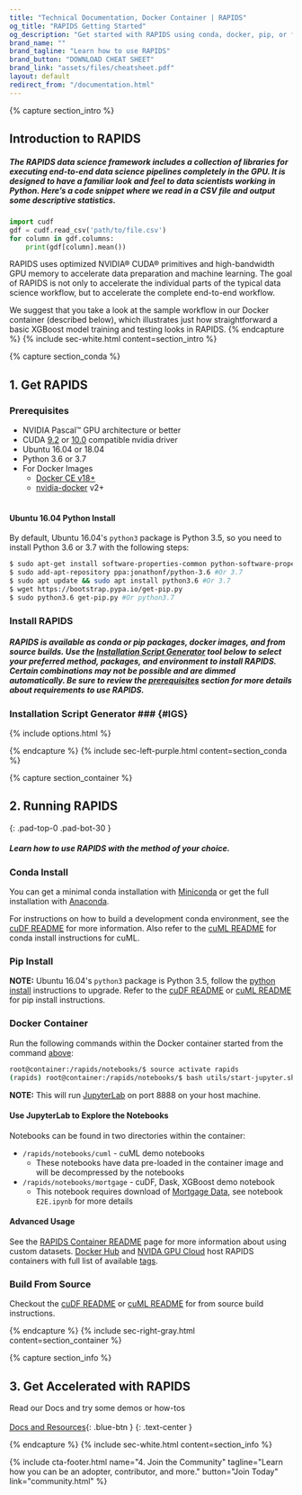 ```yaml
---
title: "Technical Documentation, Docker Container | RAPIDS"
og_title: "RAPIDS Getting Started"
og_description: "Get started with RAPIDS using conda, docker, pip, or from source builds."
brand_name: ""
brand_tagline: "Learn how to use RAPIDS"
brand_button: "DOWNLOAD CHEAT SHEET"
brand_link: "assets/files/cheatsheet.pdf"
layout: default
redirect_from: "/documentation.html"
---
```

{% capture section_intro %}
## Introduction to RAPIDS

##### The RAPIDS data science framework includes a collection of libraries for executing end-to-end data science pipelines completely in the GPU. It is designed to have a familiar look and feel to data scientists working in Python. Here’s a code snippet where we read in a CSV file and output some descriptive statistics.

```python
import cudf
gdf = cudf.read_csv('path/to/file.csv')
for column in gdf.columns:
    print(gdf[column].mean())
```

RAPIDS uses optimized NVIDIA® CUDA® primitives and high-bandwidth GPU memory to accelerate data preparation and machine learning. The goal of RAPIDS is not only to accelerate the individual parts of the typical data science workflow, but to accelerate the complete end-to-end workflow.

We suggest that you take a look at the sample workflow in our Docker container (described below), which illustrates just how straightforward a basic XGBoost model training and testing looks in RAPIDS.
{% endcapture %}
{% include sec-white.html content=section_intro %}

{% capture section_conda %}
## 1. Get RAPIDS
### Prerequisites

* NVIDIA Pascal™ GPU architecture or better
* CUDA [9.2](https://developer.nvidia.com/cuda-92-download-archive) or [10.0](https://developer.nvidia.com/cuda-downloads) compatible nvidia driver
* Ubuntu 16.04 or 18.04
* Python 3.6 or 3.7
* For Docker Images
  * [Docker CE v18+](https://docs.docker.com/install/linux/docker-ce/ubuntu/)
  * [nvidia-docker](https://github.com/nvidia/nvidia-docker/wiki/Installation-(version-2.0)) v2+

#### <br/>Ubuntu 16.04 Python Install
By default, Ubuntu 16.04's `python3` package is Python 3.5, so you need to install Python 3.6 or 3.7 with the following steps:

```bash
$ sudo apt-get install software-properties-common python-software-properties
$ sudo add-apt-repository ppa:jonathonf/python-3.6 #Or 3.7
$ sudo apt update && sudo apt install python3.6 #Or 3.7
$ wget https://bootstrap.pypa.io/get-pip.py
$ sudo python3.6 get-pip.py #Or python3.7
```
### Install RAPIDS
##### RAPIDS is available as conda or pip packages, docker images, and from source builds. Use the [Installation Script Generator](#IGS) tool below to select your preferred method, packages, and environment to install RAPIDS. Certain combinations may not be possible and are dimmed automatically. Be sure to review the [prerequisites](#prerequisites) section for more details about requirements to use RAPIDS.

### Installation Script Generator ### {#IGS}
{% include options.html %}

{% endcapture %}
{% include sec-left-purple.html content=section_conda %}

{% capture section_container %}
## 2. Running RAPIDS
{: .pad-top-0 .pad-bot-30 }

##### Learn how to use RAPIDS with the method of your choice.

### Conda Install

You can get a minimal conda installation with [Miniconda](https://conda.io/miniconda.html) or get the full installation with [Anaconda](https://www.anaconda.com/download).

For instructions on how to build a development conda environment, see the [cuDF README](https://github.com/rapidsai/cudf/blob/master/README.md#conda) for more information. Also refer to the [cuML README](https://github.com/rapidsai/cuml/blob/master/README.md#conda) for conda install instructions for cuML.

### Pip Install

**NOTE:** Ubuntu 16.04's `python3` package is Python 3.5, follow the [python install](#ubuntu-1604-python-install) instructions to upgrade. 
Refer to the [cuDF README](https://github.com/rapidsai/cudf/tree/master#pip) or [cuML README](https://github.com/rapidsai/cuml/tree/master#pip) for pip install instructions.

### Docker Container

Run the following commands within the Docker container started from the command [above](#get-rapids):

```bash
root@container:/rapids/notebooks/$ source activate rapids
(rapids) root@container:/rapids/notebooks/$ bash utils/start-jupyter.sh
```
**NOTE:** This will run [JupyterLab](https://jupyterlab.readthedocs.io/en/stable/) on port 8888 on your host machine.

#### Use JupyterLab to Explore the Notebooks

Notebooks can be found in two directories within the container:

* `/rapids/notebooks/cuml` - cuML demo notebooks
  * These notebooks have data pre-loaded in the container image and will be decompressed by the notebooks
* `/rapids/notebooks/mortgage` - cuDF, Dask, XGBoost demo notebook
  * This notebook requires download of [Mortgage Data](https://rapidsai.github.io/demos/datasets/mortgage-data), see notebook `E2E.ipynb` for more details

#### Advanced Usage

See the [RAPIDS Container README](https://hub.docker.com/r/rapidsai/rapidsai) page for more information about using custom datasets. [Docker Hub](https://hub.docker.com/r/rapidsai/rapidsai/) and [NVIDA GPU Cloud](https://ngc.nvidia.com/catalog/containers/nvidia%2Frapidsai%2Frapidsai) host RAPIDS containers with full list of available [tags](https://hub.docker.com/r/rapidsai/rapidsai#full-tag-list).

<!--  
    the breaks in the headers are necessary to space the anchor so it doesn't 
    place the header under the nav bar 
-->

### Build From Source 

Checkout the [cuDF README](https://github.com/rapidsai/cudf/tree/master#development-setup) or [cuML README](https://github.com/rapidsai/cuml/tree/master#pip) for from source build instructions.

{% endcapture %}
{% include sec-right-gray.html content=section_container %}

{% capture section_info %}
## 3. Get Accelerated with RAPIDS

Read our Docs and try some demos or how-tos <br><br>
[Docs and Resources](/docs.html){: .blue-btn }
{: .text-center }

{% endcapture %}
{% include sec-white.html content=section_info %}

{% include cta-footer.html 
name="4. Join the Community" 
tagline="Learn how you can be an adopter, contributor, and more."
button="Join Today"
link="community.html"
%}
